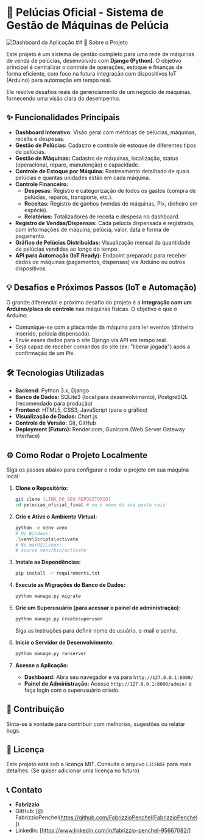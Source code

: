 # 🧸 Pelúcias Oficial - Sistema de Gestão de Máquinas de Pelúcia

![Dashboard da Aplicação](https://imgur.com/a/g6jOjxq) ## 🚀 Sobre o Projeto

Este projeto é um sistema de gestão completo para uma rede de máquinas de venda de pelúcias, desenvolvido com **Django (Python)**. O objetivo principal é centralizar o controle de operações, estoque e finanças de forma eficiente, com foco na futura integração com dispositivos IoT (Arduino) para automação em tempo real.

Ele resolve desafios reais de gerenciamento de um negócio de máquinas, fornecendo uma visão clara do desempenho.

## ✨ Funcionalidades Principais

-   **Dashboard Interativo:** Visão geral com métricas de pelúcias, máquinas, receita e despesas.
-   **Gestão de Pelúcias:** Cadastro e controle de estoque de diferentes tipos de pelúcias.
-   **Gestão de Máquinas:** Cadastro de máquinas, localização, status (operacional, reparo, manutenção) e capacidade.
-   **Controle de Estoque por Máquina:** Rastreamento detalhado de quais pelúcias e quantas unidades estão em cada máquina.
-   **Controle Financeiro:**
    -   **Despesas:** Registro e categorização de todos os gastos (compra de pelúcias, reparos, transporte, etc.).
    -   **Receitas:** Registro de ganhos (vendas de máquinas, Pix, dinheiro em espécie).
    -   **Relatórios:** Totalizadores de receita e despesa no dashboard.
-   **Registro de Vendas/Dispensas:** Cada pelúcia dispensada é registrada, com informações de máquina, pelúcia, valor, data e forma de pagamento.
-   **Gráfico de Pelúcias Distribuídas:** Visualização mensal da quantidade de pelúcias vendidas ao longo do tempo.
-   **API para Automação (IoT Ready):** Endpoint preparado para receber dados de máquinas (pagamentos, dispensas) via Arduino ou outros dispositivos.

## 💡 Desafios e Próximos Passos (IoT e Automação)

O grande diferencial e próximo desafio do projeto é a **integração com um Arduino/placa de controle** nas máquinas físicas. O objetivo é que o Arduino:
-   Comunique-se com a placa mãe da máquina para ler eventos (dinheiro inserido, pelúcia dispensada).
-   Envie esses dados para o site Django via API em tempo real.
-   Seja capaz de receber comandos do site (ex: "liberar jogada") após a confirmação de um Pix.

## 🛠️ Tecnologias Utilizadas

-   **Backend:** Python 3.x, Django
-   **Banco de Dados:** SQLite3 (local para desenvolvimento), PostgreSQL (recomendado para produção)
-   **Frontend:** HTML5, CSS3, JavaScript (para o gráfico)
-   **Visualização de Dados:** Chart.js
-   **Controle de Versão:** Git, GitHub
-   **Deployment (Futuro):** Render.com, Gunicorn (Web Server Gateway Interface)

## ⚙️ Como Rodar o Projeto Localmente

Siga os passos abaixo para configurar e rodar o projeto em sua máquina local:

1.  **Clone o Repositório:**
    ```bash
    git clone [LINK_DO_SEU_REPOSITORIO]
    cd pelucias_oficial_final # ou o nome da sua pasta raiz
    ```

2.  **Crie e Ative o Ambiente Virtual:**
    ```bash
    python -m venv venv
    # No Windows:
    .\venv\Scripts\activate
    # No macOS/Linux:
    # source venv/bin/activate
    ```

3.  **Instale as Dependências:**
    ```bash
    pip install -r requirements.txt
    ```

4.  **Execute as Migrações do Banco de Dados:**
    ```bash
    python manage.py migrate
    ```

5.  **Crie um Superusuário (para acessar o painel de administração):**
    ```bash
    python manage.py createsuperuser
    ```
    Siga as instruções para definir nome de usuário, e-mail e senha.

6.  **Inicie o Servidor de Desenvolvimento:**
    ```bash
    python manage.py runserver
    ```

7.  **Acesse a Aplicação:**
    -   **Dashboard:** Abra seu navegador e vá para `http://127.0.0.1:8000/`
    -   **Painel de Administração:** Acesse `http://127.0.0.1:8000/admin/` e faça login com o superusuário criado.

## 🤝 Contribuição

Sinta-se à vontade para contribuir com melhorias, sugestões ou relatar bugs.

## 📄 Licença

Este projeto está sob a licença MIT. Consulte o arquivo `LICENSE` para mais detalhes. (Se quiser adicionar uma licença no futuro)

## 📞 Contato

-   **Fabrizzio**
-   GitHub: [@ FabrizzioPenchel(https://github.com/FabrizzioPenchel[FabrizzioPenchel])
-   LinkedIn: [https://www.linkedin.com/in/fabrizzio-penchel-95667082/]